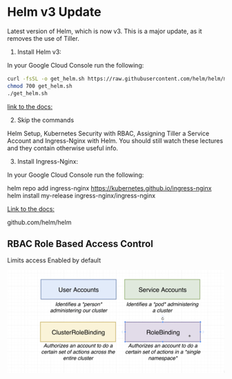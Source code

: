 # Helm v3 Update

Latest version of Helm, which is now v3. This is a major update, as it removes the use of Tiller.

1. Install Helm v3:

In your Google Cloud Console run the following:
```sh
curl -fsSL -o get_helm.sh https://raw.githubusercontent.com/helm/helm/master/scripts/get-helm-3
chmod 700 get_helm.sh
./get_helm.sh
 ```
[link to the docs:](https://helm.sh/docs/intro/install/#from-script)



2. Skip the commands 

Helm Setup, Kubernetes Security with RBAC, Assigning Tiller a Service Account and Ingress-Nginx with Helm. You should still watch these lectures and they contain otherwise useful info.

3. Install Ingress-Nginx:

In your Google Cloud Console run the following:

helm repo add ingress-nginx https://kubernetes.github.io/ingress-nginx
helm install my-release ingress-nginx/ingress-nginx
 
[Link to the docs:](https://kubernetes.github.io/ingress-nginx/deploy/#using-helm)

github.com/helm/helm

## RBAC Role Based Access Control

Limits access
Enabled by default

![RBAC](RBAC.png)
